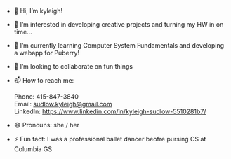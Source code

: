 - 👋 Hi, I’m kyleigh!
- 👀 I’m interested in developing creative projects and turning my HW in on time...
- 🌱 I’m currently learning Computer System Fundamentals and developing a webapp for Puberry!
- 💞️ I’m looking to collaborate on fun things
- 📫 How to reach me:

  Phone: 415-847-3840    
  Email: sudlow.kyleigh@gmail.com    
  LinkedIn: https://www.linkedin.com/in/kyleigh-sudlow-5510281b7/
  
- 😄 Pronouns: she / her
- ⚡ Fun fact: I was a professional ballet dancer beofre pursing CS at Columbia GS 
